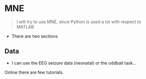 # MNE
> I will try to use MNE, since Python is used a lot with respect to MATLAB

- There are two sections


## Data
- I can use the EEG seizure data (neonatal) or the oddball task...

Online there are few tutorials.